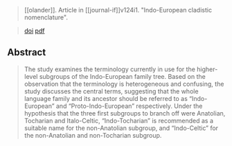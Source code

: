 > [[olander]]. Article in [[journal-if]]v124i1.
> "Indo-European cladistic nomenclature".


> [doi](https://doi.org/10.1515/if-2019-0008)
> [pdf](a/olander2019.pdf)

## Abstract
> The study examines the terminology currently in use for the higher-level subgroups of the Indo-European family tree. Based on the observation that the terminology is heterogeneous and confusing, the study discusses the central terms, suggesting that the whole language family and its ancestor should be referred to as “Indo-European” and “Proto-Indo-European” respectively. Under the hypothesis that the three first subgroups to branch off were Anatolian, Tocharian and Italo-Celtic, “Indo-Tocharian” is recommended as a suitable name for the non-Anatolian subgroup, and “Indo-Celtic” for the non-Anatolian and non-Tocharian subgroup.